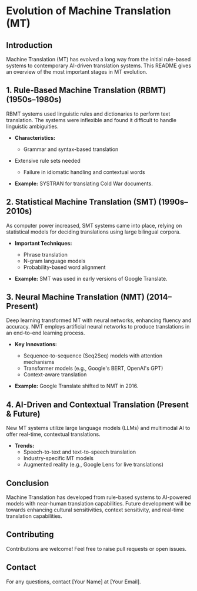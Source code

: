 # Evolution of Machine Translation (MT)

## Introduction
Machine Translation (MT) has evolved a long way from the initial rule-based systems to contemporary AI-driven translation systems. This README gives an overview of the most important stages in MT evolution.

## 1. Rule-Based Machine Translation (RBMT) (1950s–1980s)
RBMT systems used linguistic rules and dictionaries to perform text translation. The systems were inflexible and found it difficult to handle linguistic ambiguities.

- **Characteristics:**
  - Grammar and syntax-based translation
- Extensive rule sets needed
  - Failure in idiomatic handling and contextual words

- **Example:** SYSTRAN for translating Cold War documents.

## 2. Statistical Machine Translation (SMT) (1990s–2010s)
As computer power increased, SMT systems came into place, relying on statistical models for deciding translations using large bilingual corpora.

- **Important Techniques:**
  - Phrase translation
  - N-gram language models
  - Probability-based word alignment

- **Example:** SMT was used in early versions of Google Translate.

## 3. Neural Machine Translation (NMT) (2014–Present)
Deep learning transformed MT with neural networks, enhancing fluency and accuracy. NMT employs artificial neural networks to produce translations in an end-to-end learning process.

- **Key Innovations:**
  - Sequence-to-sequence (Seq2Seq) models with attention mechanisms
  - Transformer models (e.g., Google's BERT, OpenAI's GPT)
  - Context-aware translation

- **Example:** Google Translate shifted to NMT in 2016.

## 4. AI-Driven and Contextual Translation (Present & Future)
New MT systems utilize large language models (LLMs) and multimodal AI to offer real-time, contextual translations.

- **Trends:**
  - Speech-to-text and text-to-speech translation
  - Industry-specific MT models
  - Augmented reality (e.g., Google Lens for live translations)

## Conclusion
Machine Translation has developed from rule-based systems to AI-powered models with near-human translation capabilities. Future development will be towards enhancing cultural sensitivities, context sensitivity, and real-time translation capabilities.

## Contributing
Contributions are welcome! Feel free to raise pull requests or open issues.

## Contact
For any questions, contact [Your Name] at [Your Email].
